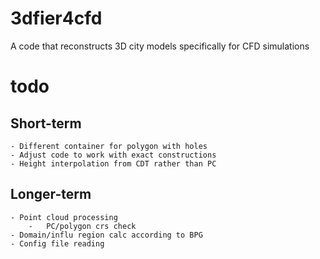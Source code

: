 # 3dfier4cfd
A code that reconstructs 3D city models specifically for CFD simulations

# todo
## Short-term
    - Different container for polygon with holes 
    - Adjust code to work with exact constructions
    - Height interpolation from CDT rather than PC

## Longer-term
    - Point cloud processing
        -   PC/polygon crs check
    - Domain/influ region calc according to BPG
    - Config file reading